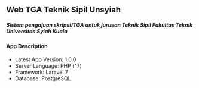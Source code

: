 ## Web TGA Teknik Sipil Unsyiah
##### Sistem pengajuan skripsi/TGA untuk jurusan Teknik Sipil Fakultas Teknik Universitas Syiah Kuala

#### App Description
- Latest App Version: 1.0.0
- Server Language: PHP (^7)
- Framework: Laravel 7
- Database: PostgreSQL